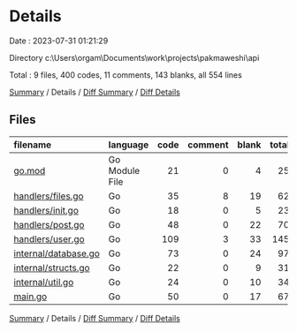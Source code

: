 # Details

Date : 2023-07-31 01:21:29

Directory c:\\Users\\orgam\\Documents\\work\\projects\\pakmaweshi\\api

Total : 9 files,  400 codes, 11 comments, 143 blanks, all 554 lines

[Summary](results.md) / Details / [Diff Summary](diff.md) / [Diff Details](diff-details.md)

## Files
| filename | language | code | comment | blank | total |
| :--- | :--- | ---: | ---: | ---: | ---: |
| [go.mod](/go.mod) | Go Module File | 21 | 0 | 4 | 25 |
| [handlers/files.go](/handlers/files.go) | Go | 35 | 8 | 19 | 62 |
| [handlers/init.go](/handlers/init.go) | Go | 18 | 0 | 5 | 23 |
| [handlers/post.go](/handlers/post.go) | Go | 48 | 0 | 22 | 70 |
| [handlers/user.go](/handlers/user.go) | Go | 109 | 3 | 33 | 145 |
| [internal/database.go](/internal/database.go) | Go | 73 | 0 | 24 | 97 |
| [internal/structs.go](/internal/structs.go) | Go | 22 | 0 | 9 | 31 |
| [internal/util.go](/internal/util.go) | Go | 24 | 0 | 10 | 34 |
| [main.go](/main.go) | Go | 50 | 0 | 17 | 67 |

[Summary](results.md) / Details / [Diff Summary](diff.md) / [Diff Details](diff-details.md)